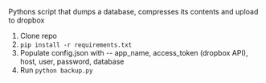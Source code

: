 Pythons script that dumps a database, compresses its contents and upload to dropbox

1. Clone repo
2. `pip install -r requirements.txt`
3. Populate config.json with -- app_name, access_token (dropbox API), host, user, password, database
4. Run `python backup.py`

